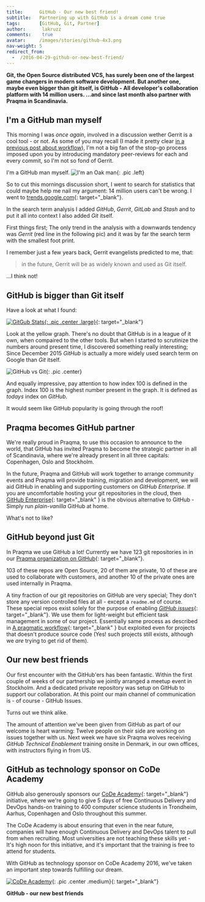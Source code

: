 ```yaml
---
title:      GitHub - Our new best friend!
subtitle:   Partnering up with GitHub is a dream come true
tags:       [GitHub, Git, Partner]
author:      lakruzz
comments:    true
avatar:     /images/stories/github-4x3.png
nav-weight: 5
redirect_from:
  -  /2016-04-29-github-or-new-best-friend/
---
```


__Git, the Open Source distributed VCS, has surely been one of the largest game changers in modern software development. But another one, maybe even bigger than git itself, is GitHub - All developer's collaboration platform with 14 million users. ...and since last month also partner with Praqma in Scandinavia.__
<!--break-->

## I'm a GitHub man myself

This morning I was _once again_, involved in a discussion wether Gerrit is a cool tool - or not. As some of you may recall (I made it pretty clear [in a previous post about workflow](/stories/a-pragmatic-workflow/)), I'm not a big fan of the stop-go process imposed upon you by introducing mandatory peer-reviews for each and every commit, so I'm not so fond of Gerrit.

I'm a GitHub man myself. ![I'm an Oak man](/images/stories/oak-man.gif){: .pic  .left}

So to cut this mornings discussion short, I went to search for statistics that could maybe help me nail my argument: 14 million users can't be wrong. I went to [trends.google.com](https://www.google.com/trends/explore#cat=0-5-32&q=gitlab%2C%20gerrit%2C%20github%2C%20stash%2C%20git&cmpt=q&tz=Etc%2FGMT-2){: target="_blank"}.

In the search term analysis I added _GitHub_, _Gerrit_, _GitLab_ and _Stash_ and to put it all into context I also added _Git_ itself.

First things first; The only trend in the analysis with a downwards tendency was _Gerrit_ (red line in the following pic) and it was by far the search term with the smallest foot print.

I remember just a few years back, Gerrit evangelists predicted to me, that:

>in the future, Gerrit will be as widely known and used as Git itself.

...I think not!

## GitHub is bigger than Git itself

Have a look at what I found:

[![GitGub Stats](/images/stories/github-stats.png){: .pic .center .large}](https://www.google.com/trends/explore#cat=0-5-32&q=gitlab%2C%20gerrit%2C%20github%2C%20stash%2C%20git&cmpt=q&tz=Etc%2FGMT-2){: target="_blank"}

Look at the yellow graph. There's no doubt that GitHub is in a league of it own, when compaired to the other tools. But when I started to scrutinize the numbers around present time, I discovered something really interesting; Since December 2015 _GitHub_ is actually a more widely used search term on Google than _Git_ itself.

![GitHub vs Git](/images/stories/github-vs-git.png){: .pic .center}

And equally impressive, pay attention to how index 100 is defined in the graph.  Index 100 is the highest number present in the graph. It is defined as _todays_ index on _GitHub_.

It would seem like GitHub popularity is going through the roof!

## Praqma becomes GitHub partner

We're really proud in Praqma, to use this occasion to announce to the world, that GitHub has invited Praqma to become the strategic partner in all of Scandinavia, where we're already present in all three capitals: Copenhagen, Oslo and Stockholm.

In the future, Praqma and GitHub will work together to arrange community events and Praqma will provide training, migration and development, we will aid GitHub in enabling and supporting customers on _GitHub Enterprise_. If you are uncomfortable hosting your git repositories in the cloud, then [GitHub Enterprise](https://enterprise.github.com/features){: target="_blank" } is the obvious alternative to GitHub - Simply run _plain-vanilla_ GitHub at home.

What's not to like?

## GitHub beyond just Git

In Praqma we use GitHub a lot! Currently we have 123 git repositories in in our [Praqma organization on GitHub](https://github.com/Praqma){: target="_blank"}.

103 of these repos are Open Source, 20 of them are private, 10 of these are used to collaborate with customers, and another 10 of the private ones are used  internally in Praqma.

A tiny fraction of our git repositories on GitHub are very special; They don't store any version controlled files at all - except a `readme.md` of course. These special repos exist solely for the purpose of enabling [_GitHub issues_](https://guides.github.com/features/issues/){: target="_blank"}.
We use them for light-weight but efficient task management in some of our project. Essentially same process as described in [A pragmatic workflow](http://www.praqma.com/stories/a-pragmatic-workflow/){: target="_blank" } but exploited even for projects that doesn't produce source code (Yes! such projects still exists, although we _are_ trying to get rid of them).

## Our new best friends
Our first encounter with the GitHub'ers has been fantastic. Within the first couple of weeks of our partnership we jointly arranged a meetup event in Stockholm. And a dedicated private repository was setup on GitHub to support our collaboration. At this point our main channel of communication is - of course -  GitHub Issues.

Turns out we think alike.

The amount of attention we've been given from GitHub as part of our welcome is heart warming: Twelve people on their side are working on issues together with us. Next week we have six Praqma wolves receiving _GitHub Technical Enablement_ training onsite in Denmark, in our own offices, with instructors flying in from US.

## GitHub as technology sponsor on CoDe Academy
GitHub also generously sponsors our [CoDe Academy](http://www.code-conf.com/academy2016/){: target="_blank"} initiative, where we're going to give 5 days of free Continuous Delivery and DevOps hands-on training to 400 computer science students in Trondheim, Aarhus, Copenhagen and Oslo throughout this summer.

The CoDe Academy is about ensuring that even in the near future, companies will have enough Continuous Delivery and DevOps talent to pull from when recruiting. Most universities are not teaching these skills yet - It's high noon for this initiative, and it's important that the training is free to attend for students.

With GitHub as technology sponsor on CoDe Academy 2016, we've taken an important step towards fulfilling our dream.

[![CoDe Academy](http://www.code-conf.com/images/pages/academy2016/event-main.jpg)](http://www.code-conf.com/academy2016/){: .pic .center .medium}{: target="_blank"}

__GitHub - our new best friends__
